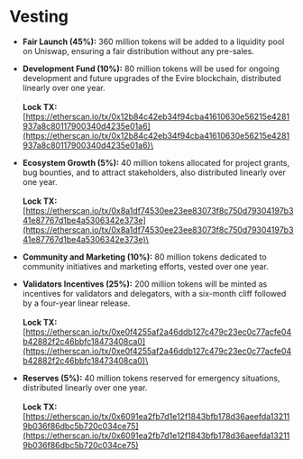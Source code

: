 # Vesting

* **Fair Launch (45%):** 360 million tokens will be added to a liquidity pool on Uniswap, ensuring a fair distribution without any pre-sales.
* **Development Fund (10%):** 80 million tokens will be used for ongoing development and future upgrades of the Evire blockchain, distributed linearly over one year.\
  \
  **Lock TX:** [https://etherscan.io/tx/0x12b84c42eb34f94cba41610630e56215e4281937a8c80117900340d4235e01a6](https://etherscan.io/tx/0x12b84c42eb34f94cba41610630e56215e4281937a8c80117900340d4235e01a6)\

* **Ecosystem Growth (5%):** 40 million tokens allocated for project grants, bug bounties, and to attract stakeholders, also distributed linearly over one year.\
  \
  **Lock TX:** [https://etherscan.io/tx/0x8a1df74530ee23ee83073f8c750d79304197b341e87767d1be4a5306342e373e](https://etherscan.io/tx/0x8a1df74530ee23ee83073f8c750d79304197b341e87767d1be4a5306342e373e)\

* **Community and Marketing (10%):** 80 million tokens dedicated to community initiatives and marketing efforts, vested over one year.
* **Validators Incentives (25%):** 200 million tokens will be minted as incentives for validators and delegators, with a six-month cliff followed by a four-year linear release.\
  \
  **Lock TX:**\
  [https://etherscan.io/tx/0xe0f4255af2a46ddb127c479c23ec0c77acfe04b42882f2c46bbfc18473408ca0](https://etherscan.io/tx/0xe0f4255af2a46ddb127c479c23ec0c77acfe04b42882f2c46bbfc18473408ca0)\

* **Reserves (5%):** 40 million tokens reserved for emergency situations, distributed linearly over one year.\
  \
  **Lock TX:**\
  [https://etherscan.io/tx/0x6091ea2fb7d1e12f1843bfb178d36aeefda132119b036f86dbc5b720c034ce75](https://etherscan.io/tx/0x6091ea2fb7d1e12f1843bfb178d36aeefda132119b036f86dbc5b720c034ce75)
